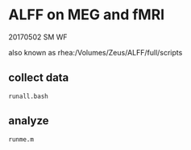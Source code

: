 # ALFF on MEG and fMRI
20170502 SM WF

also known as rhea:/Volumes/Zeus/ALFF/full/scripts

## collect data
`runall.bash`

## analyze
`runme.m`
